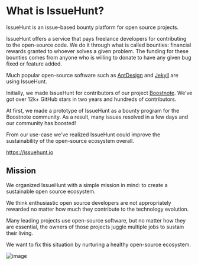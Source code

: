 # What is IssueHunt?

IssueHunt is an issue-based bounty platform for open source projects.

IssueHunt offers a service that pays freelance developers for contributing to the open-source code. We do it through what is called bounties: financial rewards granted to whoever solves a given problem. The funding for these bounties comes from anyone who is willing to donate to have any given bug fixed or feature added.

Much popular open-source software such as [AntDesign](https://issuehunt.io/repos/34526884) and [Jekyll](https://issuehunt.io/repos/65252) are using IssueHunt.

Initially, we made IssueHunt for contributors of our project [Boostnote](https://github.com/BoostIO/Boostnote). We’ve got over 12k+ GitHub stars in two years and hundreds of contributors.

At first, we made a prototype of IssueHunt as a bounty program for the Boostnote community. As a result, many issues resolved in a few days and our community has boosted!

From our use-case we’ve realized IssueHunt could improve the sustainability of the open-source ecosystem overall.

https://issuehunt.io

## Mission

We organized IssueHunt with a simple mission in mind: to create a sustainable open source ecosystem.

We think enthusiastic open source developers are not appropriately rewarded no matter how much they contribute to the technology evolution.

Many leading projects use open-source software, but no matter how they are essential, the owners of those projects juggle multiple jobs to sustain their living.

We want to fix this situation by nurturing a healthy open-source ecosystem.

![image](https://cdn-images-1.medium.com/max/2000/1*3DIclivvrYJ7_Nh8cXAoUg.jpeg)
